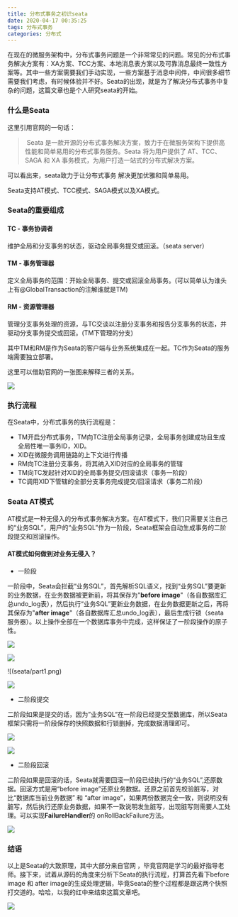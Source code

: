 ```yaml
---
title: 分布式事务之初识seata
date: 2020-04-17 00:35:25
tags: 分布式事务
categories: 分布式
---
```


在现在的微服务架构中，分布式事务问题是一个非常常见的问题。常见的分布式事务解决方案有：XA方案、TCC方案、本地消息表方案以及可靠消息最终一致性方案等。其中一些方案需要我们手动实现，一些方案基于消息中间件，中间很多细节需要我们考虑，有时候体验并不好。Seata的出现，就是为了解决分布式事务中复杂的问题，这篇文章也是个人研究seata的开始。

<!-- more -->

### 什么是Seata

这里引用官网的一句话：

> ​	Seata 是一款开源的分布式事务解决方案，致力于在微服务架构下提供高性能和简单易用的分布式事务服务。Seata 将为用户提供了 AT、TCC、SAGA 和 XA 事务模式，为用户打造一站式的分布式解决方案。

可以看出来，seata致力于让分布式事务 解决更加优雅和简单易用。

Seata支持AT模式、TCC模式、SAGA模式以及XA模式。

### Seata的重要组成

#### TC - 事务协调者

维护全局和分支事务的状态，驱动全局事务提交或回滚。（seata server）

#### TM - 事务管理器

定义全局事务的范围：开始全局事务、提交或回滚全局事务。(可以简单认为谁头上有@GlobalTransaction的注解谁就是TM)

#### RM - 资源管理器

管理分支事务处理的资源，与TC交谈以注册分支事务和报告分支事务的状态，并驱动分支事务提交或回滚。(TM下管理的分支)

其中TM和RM是作为Seata的客户端与业务系统集成在一起。TC作为Seata的服务端需要独立部署。

这里可以借助官网的一张图来解释三者的关系。

![](seata/seata.png)

### 执行流程

在Seata中，分布式事务的执行流程是：

* TM开启分布式事务，TM向TC注册全局事务记录，全局事务创建成功且生成全局性唯一事务ID，XID。
* XID在微服务调用链路的上下文进行传播
* RM向TC注册分支事务，将其纳入XID对应的全局事务的管辖
* TM向TC发起针对XID的全局事务提交/回滚请求（事务一阶段）
* TC调用XID下管辖的全部分支事务完成提交/回滚请求（事务二阶段）

### Seata AT模式

AT模式是一种无侵入的分布式事务解决方案。在AT模式下，我们只需要关注自己的“业务SQL”，用户的“业务SQL”作为一阶段，Seata框架会自动生成事务的二阶段提交和回滚操作。

#### AT模式如何做到对业务无侵入？

* 一阶段

一阶段中，Seata会拦截“业务SQL”，首先解析SQL语义，找到“业务SQL”要更新的业务数据，在业务数据被更新前，将其保存为"**before image**"（各自数据库汇总undo_log表），然后执行“业务SQL”更新业务数据，在业务数据更新之后，再将其保存为"**after image**"（各自数据库汇总undo_log表），最后生成行锁（seata 服务器）。以上操作全部在一个数据库事务中完成，这样保证了一阶段操作的原子性。

![](seata/part1-1587231500827.png)

![](seata/image-20200419013801298.png)

![(seata/part1.png)

![](seata/image-20200419013653275.png)

* 二阶段提交

二阶段如果是提交的话，因为”业务SQL“在一阶段已经提交至数据库，所以Seata框架只需将一阶段保存的快照数据和行锁删掉，完成数据清理即可。

![](seata/part2.png)

![](seata/image-20200419014135458.png)

* 二阶段回滚

二阶段如果是回滚的话，Seata就需要回滚一阶段已经执行的“业务SQL”,还原数据。回滚方式是用“before image”还原业务数据。还原之前首先校验脏写，对比“数据库当前业务数据” 和 “after image”，如果两份数据完全一致，则说明没有脏写，然后执行还原业务数据，如果不一致说明发生脏写，出现脏写则需要人工处理。可以实现**FailureHandler**的 onRollBackFailure方法。

![](seata/image-20200419015100925.png)

### 结语

以上是Seata的大致原理，其中大部分来自官网 ，毕竟官网是学习的最好指导老师。接下来，试着从源码的角度来分析下Seata的执行流程，打算首先看下before image 和 after image的生成处理逻辑，毕竟Seata的整个过程都是跟这两个快照打交道的。哈哈，以我的红中来结束这篇文章吧。

![](seata/image-20200419022146702.png)